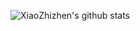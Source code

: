 ![XiaoZhizhen's github stats](https://github-readme-stats.vercel.app/api?username=zzzzz167&show_icons=true&theme=radical)
